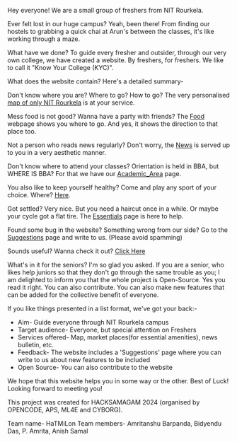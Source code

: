 Hey everyone! We are a small group of freshers from NIT Rourkela.

Ever felt lost in our huge campus? Yeah, been there! From finding our hostels to grabbing a quick chai at Arun's between the classes, it's like working through a maze.

What have we done? To guide every fresher and outsider, through our very own college, we have created a website. By freshers, for freshers. We like to call it "Know Your College (KYC)".

What does the website contain? Here's a detailed summary-

Don't know where you are? Where to go? How to go? The very personalised [map of only NIT Rourkela](https://abarpanda.github.io/HaTMiLon) is at your service.

Mess food is not good? Wanna have a party with friends? The [Food](https://abarpanda.github.io/HaTMiLon/food.html) webpage shows you where to go. And yes, it shows the direction to that place too.

Not a person who reads news regularly? Don't worry, the [News](https://abarpanda.github.io/HaTMiLon/news.html) is served up to you in a very aesthetic manner.

Don't know where to attend your classes? Orientation is held in BBA, but WHERE IS BBA? For that we have our [Academic_Area](https://abarpanda.github.io/HaTMiLon/academic_area.html) page.

You also like to keep yourself healthy? Come and play any sport of your choice. Where? [Here](https://abarpanda.github.io/HaTMiLon/sports.html).

Got settled? Very nice. But you need a haircut once in a while. Or maybe your cycle got a flat tire. The [Essentials](https://abarpanda.github.io/HaTMiLon/essentials.html) page is here to help.

Found some bug in the website? Something wrong from our side? Go to the [Suggestions](https://abarpanda.github.io/HaTMiLon/suggestions.html) page and write to us. (Please avoid spamming)

Sounds useful? Wanna check it out? [Click Here](https://abarpanda.github.io/HaTMiLon)

What's in it for the seniors? I'm so glad you asked. If you are a senior, who likes help juniors so that they don't go through the same trouble as you; I am delighted to inform you that the whole project is Open-Source. Yes you read it right. You can also contribute. You can also make new features that can be added for the collective benefit of everyone.

If you like things presented in a list format, we've got your back:- 
* Aim- Guide everyone through NIT Rourkela campus
* Target audience- Everyone, but special attention on Freshers
* Services offered- Map, market places(for essential amenities), news bulletin, etc.
* Feedback- The website includes a 'Suggestions' page where you can write to us about new features to be included
* Open Source- You can also contribute to the website

We hope that this website helps you in some way or the other. Best of Luck! Looking forward to meeting you!

This project was created for HACKSAMAGAM 2024 (organised by OPENCODE, APS, ML4E and CYBORG). 

Team name- HaTMiLon
Team members- Amritanshu Barpanda, Bidyendu Das, P. Amrita, Anish Samal
